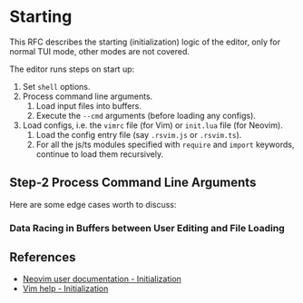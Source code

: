 # Starting

This RFC describes the starting (initialization) logic of the editor, only for normal TUI mode, other modes are not covered.

The editor runs steps on start up:

1. Set `shell` options.
2. Process command line arguments.
   1. Load input files into buffers.
   2. Execute the `--cmd` arguments (before loading any configs).
3. Load configs, i.e. the `vimrc` file (for Vim) or `init.lua` file (for Neovim).
   1. Load the config entry file (say `.rsvim.js` or `.rsvim.ts`).
   2. For all the js/ts modules specified with `require` and `import` keywords, continue to load them recursively.

## Step-2 Process Command Line Arguments

Here are some edge cases worth to discuss:

### Data Racing in Buffers between User Editing and File Loading

## References

- [Neovim user documentation - Initialization](https://neovim.io/doc/user/starting.html#_initialization)
- [Vim help - Initialization](https://vimhelp.org/starting.txt.html#initialization)
